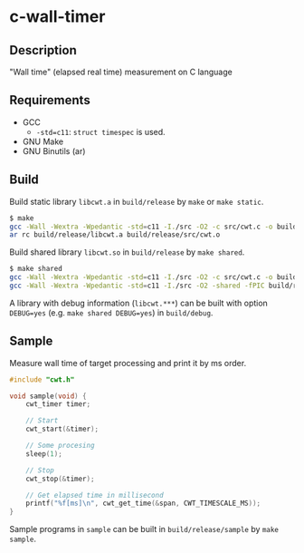 # c-wall-timer

## Description

"Wall time" (elapsed real time) measurement on C language

## Requirements

- GCC
    - `-std=c11`: `struct timespec` is used.
- GNU Make
- GNU Binutils (ar)

## Build

Build static library `libcwt.a` in `build/release` by `make` or `make static`.

```sh
$ make
gcc -Wall -Wextra -Wpedantic -std=c11 -I./src -O2 -c src/cwt.c -o build/release/src/cwt.o
ar rc build/release/libcwt.a build/release/src/cwt.o
```

Build shared library `libcwt.so` in `build/release` by `make shared`.

```sh
$ make shared
gcc -Wall -Wextra -Wpedantic -std=c11 -I./src -O2 -c src/cwt.c -o build/release/src/cwt.o
gcc -Wall -Wextra -Wpedantic -std=c11 -I./src -O2 -shared -fPIC build/release/src/cwt.o -o build/release/libcwt.so
```

A library with debug information (`libcwt.***`) can be built with option `DEBUG=yes` (e.g. `make shared DEBUG=yes`) in `build/debug`.

## Sample

Measure wall time of target processing and print it by ms order.

```c
#include "cwt.h"

void sample(void) {
    cwt_timer timer;

    // Start
    cwt_start(&timer);

    // Some procesing
    sleep(1);

    // Stop
    cwt_stop(&timer);

    // Get elapsed time in millisecond
    printf("%f[ms]\n", cwt_get_time(&span, CWT_TIMESCALE_MS));
}
```

Sample programs in `sample` can be built in `build/release/sample` by `make sample`.
